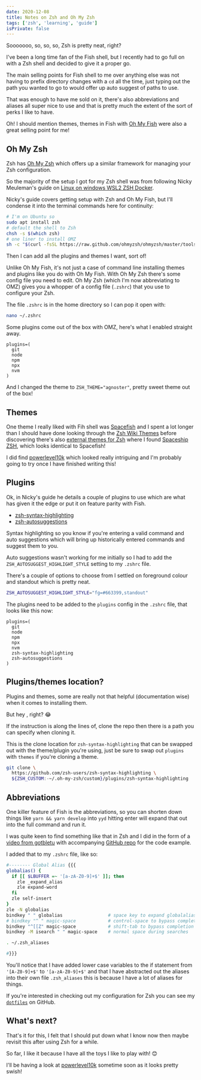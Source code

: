 ```yaml
---
date: 2020-12-08
title: Notes on Zsh and Oh My Zsh
tags: ['zsh', 'learning', 'guide']
isPrivate: false
---
```


<script>
  import { Sarcasm } from '$lib/components'
</script>

<!-- cSpell:ignore Sooooooo -->

Sooooooo, so, so, so, Zsh is pretty neat, right?

I've been a long time fan of the Fish shell, but I recently had to go
full on with a Zsh shell and decided to give it a proper go.

The main selling points for Fish shell to me over anything else was
not having to prefix directory changes with a `cd` all the time, just
typing out the path you wanted to go to would offer up auto suggest of
paths to use.

That was enough to have me sold on it, there's also abbreviations and
aliases all super nice to use and that is pretty much the extent of
the sort of perks I like to have.

Oh! I should mention themes, themes in Fish with [Oh My Fish] were
also a great selling point for me!

## Oh My Zsh

Zsh has [Oh My Zsh] which offers up a similar framework for managing
your Zsh configuration.

So the majority of the setup I got for my Zsh shell was from following
Nicky Meuleman's guide on [Linux on windows WSL2 ZSH Docker].

Nicky's guide covers getting setup with Zsh and Oh My Fish, but I'll
condense it into the terminal commands here for continuity:

```bash
# I'm on Ubuntu so
sudo apt install zsh
# default the shell to Zsh
chsh -s $(which zsh)
# one liner to install OMZ
sh -c "$(curl -fsSL https://raw.github.com/ohmyzsh/ohmyzsh/master/tools/install.sh)"
```

Then I can add all the plugins and themes I want, sort of!

Unlike Oh My Fish, it's not just a case of command line installing
themes and plugins like you do with Oh My Fish. With Oh My Zsh there's
some config file you need to edit. Oh My Zsh (which I'm now
abbreviating to OMZ) gives you a whopper of a config file (`.zshrc`)
that you use to configure your Zsh.

The file `.zshrc` is in the home directory so I can pop it open with:

```bash
nano ~/.zshrc
```

Some plugins come out of the box with OMZ, here's what I enabled
straight away.

```text
plugins=(
  git
  node
  npm
  npx
  nvm
)
```

<!-- cSpell:ignore agnoster -->

And I changed the theme to `ZSH_THEME="agnoster"`, pretty sweet theme
out of the box!

## Themes

One theme I really liked with Fih shell was [Spacefish] and I spent a
lot longer than I should have done looking through the [Zsh
Wiki Themes] before discovering there's also [external themes for
Zsh] where I found [Spaceship ZSH], which looks identical to
Spacefish!

I did find [powerlevel10k] which looked really intriguing and I'm
probably going to try once I have finished writing this!

## Plugins

Ok, in Nicky's guide he details a couple of plugins to use which are
what has given it the edge or put it on feature parity with Fish.

- [zsh-syntax-highlighting]
- [zsh-autosuggestions]

Syntax highlighting so you know if you're entering a valid command and
auto suggestions which will bring up historically entered commands and
suggest them to you.

Auto suggestions wasn't working for me initially so I had to add the
`ZSH_AUTOSUGGEST_HIGHLIGHT_STYLE` setting to my `.zshrc` file.

There's a couple of options to choose from I settled on foreground
colour and standout which is pretty neat.

```bash
ZSH_AUTOSUGGEST_HIGHLIGHT_STYLE="fg=#663399,standout"
```

The plugins need to be added to the `plugins` config in the `.zshrc`
file, that looks like this now:

```text
plugins=(
  git
  node
  npm
  npx
  nvm
  zsh-syntax-highlighting
  zsh-autosuggestions
)
```

## Plugins/themes location?

Plugins and themes, some are really not that helpful (documentation
wise) when it comes to installing them.

But hey <Sarcasm sarky="it's open source so if you're not happy 
you can always ask for your money back" />, right? 😂

If the instruction is along the lines of, clone the repo then there is
a path you can specify when cloning it.

This is the clone location for `zsh-syntax-highlighting` that can be
swapped out with the theme/plugin you're using, just be sure to swap
out `plugins` with `themes` if you're cloning a theme.

```bash
git clone \
  https://github.com/zsh-users/zsh-syntax-highlighting \
  ${ZSH_CUSTOM:-~/.oh-my-zsh/custom}/plugins/zsh-syntax-highlighting
```

## Abbreviations

One killer feature of Fish is the abbreviations, so you can shorten
down things like `yarn && yarn develop` into `yyd` hitting enter will
expand that out into the full command and run it.

<!-- cSpell:ignore gotbletu -->

I was quite keen to find something like that in Zsh and I did in the
form of a [video from gotbletu] with accompanying [GitHub repo] for the
code example.

I added that to my `.zshrc` file, like so:

```bash {3,15}
#-------- Global Alias {{{
globalias() {
  if [[ $LBUFFER =~ '[a-zA-Z0-9]+$' ]]; then
    zle _expand_alias
    zle expand-word
  fi
  zle self-insert
}
zle -N globalias
bindkey " " globalias                 # space key to expand globalalias
# bindkey "^ " magic-space            # control-space to bypass completion
bindkey "^[[Z" magic-space            # shift-tab to bypass completion
bindkey -M isearch " " magic-space    # normal space during searches

. ~/.zsh_aliases

#}}}
```

You'll notice that I have added lower case variables to the if
statement from `'[A-Z0-9]+$'` to `'[a-zA-Z0-9]+$'` and that I have
abstracted out the aliases into their own file `.zsh_aliases` this is
because I have a lot of aliases for things.

If you're interested in checking out my configuration for Zsh you can
see my [`dotfiles`] on GitHub.

## What's next?

That's it for this, I felt that I should put down what I know now then
maybe revisit this after using Zsh for a while.

So far, I like it because I have all the toys I like to play with! 😊

I'll be having a look at [powerlevel10k] sometime soon as it looks
pretty swish!

<!-- Links -->
<!-- cSpell:ignore powerlevel -->

[oh my fish]: https://github.com/oh-my-fish/oh-my-fish
[spacefish]: https://github.com/matchai/spacefish
[spaceship zsh]: https://github.com/denysdovhan/spaceship-prompt
[zsh wiki themes]: https://github.com/ohmyzsh/ohmyzsh/wiki/Themes
[external themes for zsh]:
	https://github.com/ohmyzsh/ohmyzsh/wiki/External-themes
[powerlevel10k]: https://github.com/romkatv/powerlevel10k
[oh my zsh]: https://github.com/ohmyzsh/ohmyzsh
[linux on windows wsl2 zsh docker]:
	https://nickymeuleman.netlify.app/blog/linux-on-windows-wsl2-zsh-docker#zsh
[zsh-syntax-highlighting]:
	https://github.com/zsh-users/zsh-syntax-highlighting
[zsh-autosuggestions]:
	https://github.com/zsh-users/zsh-autosuggestions
[video from gotbletu]: https://www.youtube.com/watch?v=WTTIGjZAMGg
[github repo]:
	https://github.com/gotbletu/shownotes/blob/master/zsh_global_alias_expansion.md
[`dotfiles`]: https://github.com/spences10/dotfiles
